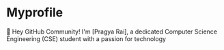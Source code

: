 # Myprofile
👋 Hey GitHub Community! I'm [Pragya Rai], a dedicated Computer Science Engineering (CSE) student with a passion for technology 

